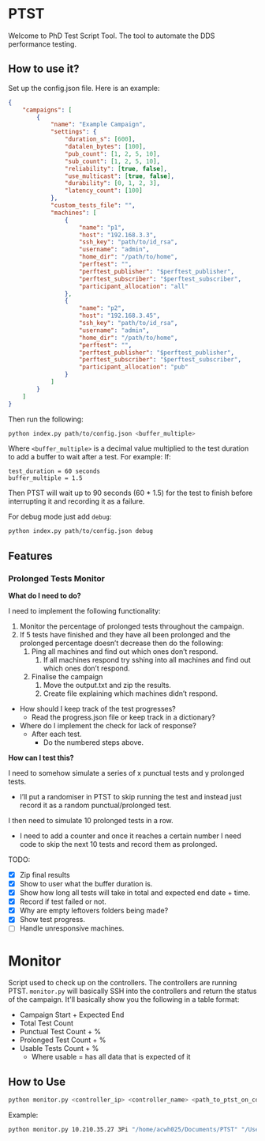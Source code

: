 # PTST
Welcome to PhD Test Script Tool. The tool to automate the DDS performance testing.

## How to use it?
Set up the config.json file. Here is an example:

```json
{
    "campaigns": [
        {
            "name": "Example Campaign",
            "settings": {
                "duration_s": [600],
                "datalen_bytes": [100],
                "pub_count": [1, 2, 5, 10],
                "sub_count": [1, 2, 5, 10],
                "reliability": [true, false],
                "use_multicast": [true, false],
                "durability": [0, 1, 2, 3],
                "latency_count": [100]
            },
            "custom_tests_file": "",
            "machines": [
                {
                    "name": "p1",
                    "host": "192.168.3.3",
                    "ssh_key": "path/to/id_rsa",
                    "username": "admin",
                    "home_dir": "/path/to/home",
                    "perftest": "",
                    "perftest_publisher": "$perftest_publisher",
                    "perftest_subscriber": "$perftest_subscriber",
                    "participant_allocation": "all"
                },
                {
                    "name": "p2",
                    "host": "192.168.3.45",
                    "ssh_key": "path/to/id_rsa",
                    "username": "admin",
                    "home_dir": "/path/to/home",
                    "perftest": "",
                    "perftest_publisher": "$perftest_publisher",
                    "perftest_subscriber": "$perftest_subscriber",
                    "participant_allocation": "pub"
                }
            ]
        }
    ]
}
```

Then run the following:
```bash
python index.py path/to/config.json <buffer_multiple>
```

Where `<buffer_multiple>` is a decimal value multiplied to the test duration to add a buffer to wait after a test. For example:
If:
```
test_duration = 60 seconds
buffer_multiple = 1.5
```
Then PTST will wait up to 90 seconds (60 * 1.5) for the test to finish before interrupting it and recording it as a failure.

For debug mode just add `debug`:
```bash
python index.py path/to/config.json debug
```

## Features

### Prolonged Tests Monitor

**What do I need to do?**

I need to implement the following functionality:

1. Monitor the percentage of prolonged tests throughout the campaign.
2. If 5 tests have finished and they have all been prolonged and the prolonged percentage doesn’t decrease then do the following:
    1. Ping all machines and find out which ones don’t respond.
        1. If all machines respond try sshing into all machines and find out which ones don’t respond.
    2. Finalise the campaign
        1. Move the output.txt and zip the results.
        2. Create file explaining which machines didn’t respond.

- How should I keep track of the test progresses?
    - Read the progress.json file or keep track in a dictionary?
- Where do I implement the check for lack of response?
    - After each test.
        - Do the numbered steps above.

**How can I test this?**

I need to somehow simulate a series of x punctual tests and y prolonged tests.

- I’ll put a randomiser in PTST to skip running the test and instead just record it as a random punctual/prolonged test.

I then need to simulate 10 prolonged tests in a row.

- I need to add a counter and once it reaches a certain number I need code to skip the next 10 tests and record them as prolonged.

TODO: 
- [x] Zip final results
- [x] Show to user what the buffer duration is.
- [x] Show how long all tests will take in total and expected end date + time.
- [x] Record if test failed or not.
- [x] Why are empty leftovers folders being made?
- [x] Show test progress.
- [ ] Handle unresponsive machines.

# Monitor
Script used to check up on the controllers. The controllers are running PTST. `monitor.py` will basically SSH into the controllers and return the status of the campaign. It'll basically show you the following in a table format:
- Campaign Start + Expected End
- Total Test Count
- Punctual Test Count + %
- Prolonged Test Count + %
- Usable Tests Count + %
    - Where usable = has all data that is expected of it

## How to Use
```bash
python monitor.py <controller_ip> <controller_name> <path_to_ptst_on_controller> <path_to_private_ssh_key>
```

Example:
```bash
python monitor.py 10.210.35.27 3Pi "/home/acwh025/Documents/PTST" "/Users/kaleem/.ssh/id_rsa"
```
